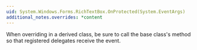 ```yaml
---
uid: System.Windows.Forms.RichTextBox.OnProtected(System.EventArgs)
additional_notes.overrides: *content
---
```


<p>When overriding <xref href="System.Windows.Forms.RichTextBox.OnProtected(System.EventArgs)"></xref> in a derived class, be sure to call the base class's <xref href="System.Windows.Forms.RichTextBox.OnProtected(System.EventArgs)"></xref> method so that registered delegates receive the event.</p>


